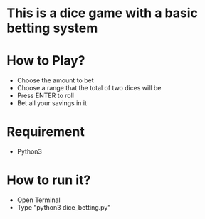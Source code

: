 # This is a dice game with a basic betting system

# How to Play?
- Choose the amount to bet
- Choose a range that the total of two dices will be
- Press ENTER to roll 
- Bet all your savings in it

# Requirement
- Python3 
# How to run it?
- Open Terminal
- Type "python3 dice_betting.py"